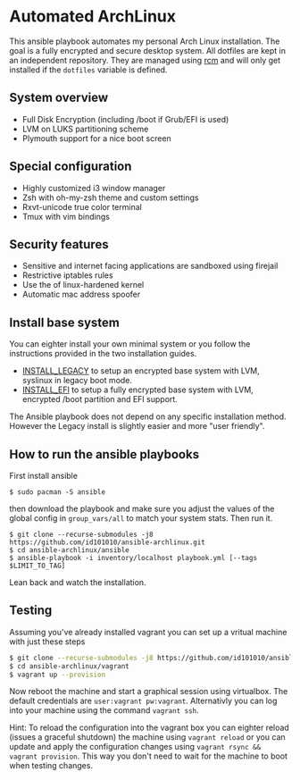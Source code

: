 # Automated ArchLinux
This ansible playbook automates my personal Arch Linux installation. The goal is a fully encrypted and secure desktop system. 
All dotfiles are kept in an independent repository. They are managed using [rcm](https://robots.thoughtbot.com/rcm-for-rc-files-in-dotfiles-repos) and will only get installed if the `dotfiles` variable is defined.

## System overview
* Full Disk Encryption (including /boot if Grub/EFI is used)
* LVM on LUKS partitioning scheme
* Plymouth support for a nice boot screen

## Special configuration
* Highly customized i3 window manager
* Zsh with oh-my-zsh theme and custom settings
* Rxvt-unicode true color terminal
* Tmux with vim bindings

## Security features
* Sensitive and internet facing applications are sandboxed using firejail
* Restrictive iptables rules
* Use the of linux-hardened kernel
* Automatic mac address spoofer

## Install base system

You can eighter install your own minimal system or you follow the instructions provided in the two installation guides.

* [INSTALL\_LEGACY](https://github.com/id101010/ansible-archlinux/blob/master/doc/INSTALL_LEGACY.md) to setup an encrypted base system with LVM, syslinux in legacy boot mode.
* [INSTALL\_EFI](https://github.com/id101010/ansible-archlinux/blob/master/doc/INSTALL_EFI.md) to setup a fully encrypted base system with LVM, encrypted /boot partition and EFI support.

The Ansible playbook does not depend on any specific installation method. However the Legacy install is slightly easier and more "user friendly".

## How to run the ansible playbooks

First install ansible
```
$ sudo pacman -S ansible
```
then download the playbook and make sure you adjust the values of the global
config in `group_vars/all` to match your system stats. Then run it.

```
$ git clone --recurse-submodules -j8 https://github.com/id101010/ansible-archlinux.git
$ cd ansible-archlinux/ansible
$ ansible-playbook -i inventory/localhost playbook.yml [--tags $LIMIT_TO_TAG]
```
Lean back and watch the installation.

## Testing

Assuming you've already installed vagrant you can set up a vritual machine with just these steps

``` bash
$ git clone --recurse-submodules -j8 https://github.com/id101010/ansible-archlinux.git
$ cd ansible-archlinux/vagrant
$ vagrant up --provision
```

Now reboot the machine and start a graphical session using virtualbox. 
The default credentials are `user:vagrant pw:vagrant`. 
Alternativly you can log into your machine using the command `vagrant ssh`.

Hint: To reload the configuration into the vagrant box you can eighter reload
(issues a graceful shutdown) the machine using `vagrant reload` or you can update
and apply the configuration changes using `vagrant rsync && vagrant provision`.
This way you don't need to wait for the machine to boot when testing changes.
